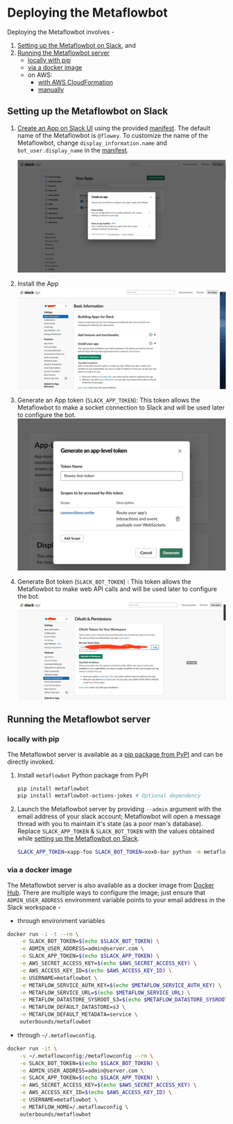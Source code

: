 # Deploying the Metaflowbot

Deploying the Metaflowbot involves -
1. [Setting up the Metaflowbot on Slack](#setting-up-the-metaflowbot-on-slack), and
2. [Running the Metaflowbot server](#running-the-metaflowbot-server)
    - [locally with pip](#locally-with-pip)
    - [via a docker image](#via-a-docker-image)
    - on AWS:
        - [with AWS CloudFormation](./CF-Deployment.md)
        - [manually](./Deployment-Manual.md)

## Setting up the Metaflowbot on Slack

1. [Create an App on Slack UI](https://api.slack.com/apps) using the provided [manifest](../manifest.yml). The default name of the Metaflowbot is `@flowey`. To customize the name of the Metaflowbot, change `display_information.name` and `bot_user.display_name` in the [manifest](../manifest.yml). 

    ![](images/slacksetup.png)

2. Install the App
    ![](images/app_install.png)

3. Generate an App token (`SLACK_APP_TOKEN`): This token allows the Metaflowbot to make a socket connection to Slack and will be used later to configure the bot.
    ![](images/app-token.png)

4. Generate Bot token (`SLACK_BOT_TOKEN`) : This token allows the Metaflowbot to make web API calls and will be used later to configure the bot.
    ![](images/bot-token.png)

## Running the Metaflowbot server

### locally with pip

The Metaflowbot server is available as a [pip package from PyPI](https://pypi.org/project/metaflowbot/) and can be directly invoked.

1. Install `metaflowbot` Python package from PyPI
    
    ```sh
    pip install metaflowbot
    pip install metaflowbot-actions-jokes # Optional dependency
    ```

2. Launch the Metaflowbot server by providing `--admin` argument with the email address of your slack account; Metaflowbot will open a message thread with you to maintain it's state (as a poor man's database). Replace `SLACK_APP_TOKEN` & `SLACK_BOT_TOKEN` with the values obtained while [setting up the Metaflowbot on Slack](#setting-up-the-metaflowbot-on-slack).
    
    ```sh
    SLACK_APP_TOKEN=xapp-foo SLACK_BOT_TOKEN=xoxb-bar python -m metaflowbot server --admin me@server.com
    ```

### via a docker image

The Metaflowbot server is also available as a docker image from [Docker Hub](https://hub.docker.com/repository/docker/outerbounds/metaflowbot). There are multiple ways to configure the image; just ensure that `ADMIN_USER_ADDRESS` environment variable points to your email address in the Slack workspace -

- through environment variables
```sh
docker run -i -t --rm \
    -e SLACK_BOT_TOKEN=$(echo $SLACK_BOT_TOKEN) \
    -e ADMIN_USER_ADDRESS=admin@server.com \
    -e SLACK_APP_TOKEN=$(echo $SLACK_APP_TOKEN) \
    -e AWS_SECRET_ACCESS_KEY=$(echo $AWS_SECRET_ACCESS_KEY) \
    -e AWS_ACCESS_KEY_ID=$(echo $AWS_ACCESS_KEY_ID) \
    -e USERNAME=metaflowbot \
    -e METAFLOW_SERVICE_AUTH_KEY=$(echo $METAFLOW_SERVICE_AUTH_KEY) \
    -e METAFLOW_SERVICE_URL=$(echo $METAFLOW_SERVICE_URL) \
    -e METAFLOW_DATASTORE_SYSROOT_S3=$(echo $METAFLOW_DATASTORE_SYSROOT_S3) \
    -e METAFLOW_DEFAULT_DATASTORE=s3 \
    -e METAFLOW_DEFAULT_METADATA=service \
    outerbounds/metaflowbot
```

- through `~/.metaflowconfig`. 
```sh
docker run -it \
    -v ~/.metaflowconfig:/metaflowconfig --rm \
    -e SLACK_BOT_TOKEN=$(echo $SLACK_BOT_TOKEN) \
    -e ADMIN_USER_ADDRESS=admin@server.com \
    -e SLACK_APP_TOKEN=$(echo $SLACK_APP_TOKEN) \
    -e AWS_SECRET_ACCESS_KEY=$(echo $AWS_SECRET_ACCESS_KEY) \
    -e AWS_ACCESS_KEY_ID=$(echo $AWS_ACCESS_KEY_ID) \
    -e USERNAME=metaflowbot \
    -e METAFLOW_HOME=/.metaflowconfig \
    outerbounds/metaflowbot
```
